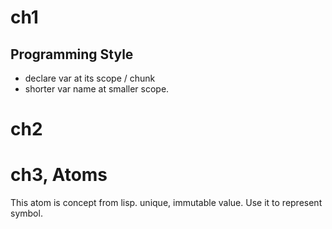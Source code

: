 # ch1
## Programming Style

- declare var at its scope / chunk
- shorter var name at smaller scope.

# ch2

# ch3, Atoms

This atom is concept from lisp. unique, immutable value. Use it to represent symbol.
